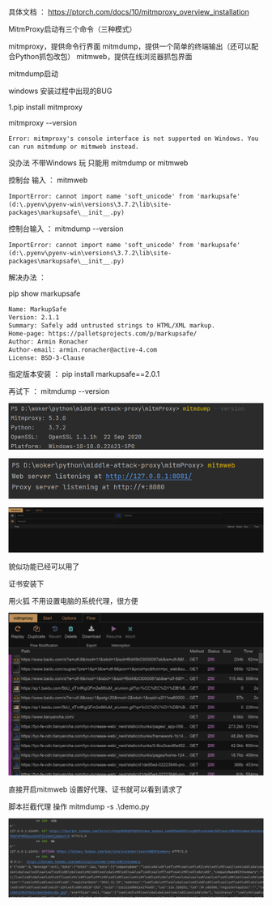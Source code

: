 

具体文档 ： https://ptorch.com/docs/10/mitmproxy_overview_installation


MitmProxy启动有三个命令（三种模式）

mitmproxy，提供命令行界面
mitmdump，提供一个简单的终端输出（还可以配合Python抓包改包）
mitmweb，提供在线浏览器抓包界面

mitmdump启动


windows 安装过程中出现的BUG 

1.pip install mitmproxy

mitmproxy --version
```angular2html
Error: mitmproxy's console interface is not supported on Windows. You can run mitmdump or mitmweb instead.

```
没办法 不带Windows 玩 只能用  mitmdump or mitmweb 

控制台 输入 ：  mitmweb

```angular2html
ImportError: cannot import name 'soft_unicode' from 'markupsafe' (d:\.pyenv\pyenv-win\versions\3.7.2\lib\site-packages\markupsafe\__init__.py)

```

控制台输入 ：  mitmdump --version

```angular2html
ImportError: cannot import name 'soft_unicode' from 'markupsafe' (d:\.pyenv\pyenv-win\versions\3.7.2\lib\site-packages\markupsafe\__init__.py)

```

解决办法 ： 

pip show markupsafe

```angular2html
Name: MarkupSafe
Version: 2.1.1
Summary: Safely add untrusted strings to HTML/XML markup.
Home-page: https://palletsprojects.com/p/markupsafe/
Author: Armin Ronacher
Author-email: armin.ronacher@active-4.com
License: BSD-3-Clause

```
指定版本安装 ： pip install markupsafe==2.0.1


再试下 ：  mitmdump --version 

![img.png](../img/img.png)

![img_1.png](../img/img_1.png)

![img_2.png](../img/img_2.png)

貌似功能已经可以用了

证书安装下 

用火狐 不用设置电脑的系统代理，很方便 

![img.png](../img/3img.png)

直接开启mitmweb 设置好代理、证书就可以看到请求了 

脚本拦截代理 操作 
mitmdump -s .\demo.py

![img.png](../img/img44.png)